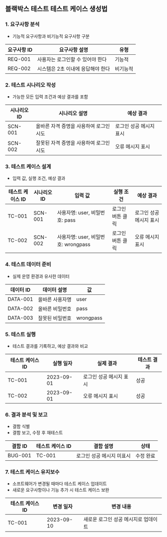 ## 블랙박스 테스트 테스트 케이스 생성법

### 1. 요구사항 분석
- 기능적 요구사항과 비기능적 요구사항 구분

| 요구사항 ID | 요구사항 설명           | 유형   |
|-------------|-------------------------|--------|
| REQ-001     | 사용자는 로그인할 수 있어야 한다 | 기능적 |
| REQ-002     | 시스템은 2초 이내에 응답해야 한다 | 비기능적 |

### 2. 테스트 시나리오 작성
- 가능한 모든 입력 조건과 예상 결과를 포함

| 시나리오 ID | 시나리오 설명                          | 예상 결과                  |
|-------------|----------------------------------------|----------------------------|
| SCN-001     | 올바른 자격 증명을 사용하여 로그인 시도 | 로그인 성공 메시지 표시   |
| SCN-002     | 잘못된 자격 증명을 사용하여 로그인 시도 | 오류 메시지 표시          |

### 3. 테스트 케이스 설계
- 입력 값, 실행 조건, 예상 결과

| 테스트 케이스 ID | 시나리오 ID | 입력 값            | 실행 조건 | 예상 결과                  |
|------------------|-------------|--------------------|-----------|----------------------------|
| TC-001           | SCN-001     | 사용자명: user, 비밀번호: pass | 로그인 버튼 클릭 | 로그인 성공 메시지 표시   |
| TC-002           | SCN-002     | 사용자명: user, 비밀번호: wrongpass | 로그인 버튼 클릭 | 오류 메시지 표시          |

### 4. 테스트 데이터 준비
- 실제 운영 환경과 유사한 데이터

| 데이터 ID | 데이터 설명          | 값            |
|-----------|----------------------|---------------|
| DATA-001  | 올바른 사용자명      | user          |
| DATA-002  | 올바른 비밀번호      | pass          |
| DATA-003  | 잘못된 비밀번호      | wrongpass     |

### 5. 테스트 실행
- 테스트 결과를 기록하고, 예상 결과와 비교

| 테스트 케이스 ID | 실행 일자   | 실제 결과                  | 테스트 결과 |
|------------------|-------------|----------------------------|-------------|
| TC-001           | 2023-09-01  | 로그인 성공 메시지 표시   | 성공        |
| TC-002           | 2023-09-01  | 오류 메시지 표시          | 성공        |

### 6. 결과 분석 및 보고
- 결함 식별
- 결함 보고, 수정 후 재테스트

| 결함 ID  | 테스트 케이스 ID | 결함 설명                | 상태       |
|----------|------------------|--------------------------|------------|
| BUG-001  | TC-001           | 로그인 성공 메시지 미표시 | 수정 완료  |

### 7. 테스트 케이스 유지보수
- 소프트웨어가 변경될 때마다 테스트 케이스 업데이트
- 새로운 요구사항이나 기능 추가 시 테스트 케이스 보완

| 테스트 케이스 ID | 변경 일자   | 변경 내용                          |
|------------------|-------------|------------------------------------|
| TC-001           | 2023-09-10  | 새로운 로그인 성공 메시지로 업데이트 |
